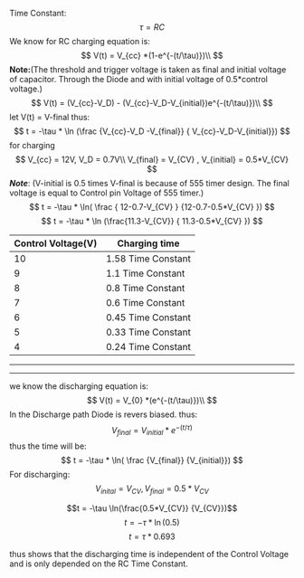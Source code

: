 ﻿Time Constant:
$$  
\tau = RC
$$
We  know for RC charging equation is:
$$
V(t) = V_{cc} *(1-e^{-(t/\tau)})\\
$$
**Note:**(The threshold and trigger voltage is taken as final and initial voltage of capacitor.
Through the Diode and with initial voltage of 0.5*control voltage.)
$$
V(t) = (V_{cc}-V_D) - (V_{cc}-V_D-V_{initial})e^{-(t/\tau)})\\
$$
let V(t) = V-final
thus:
$$
t = -\tau * \ln (\frac {V_{cc}-V_D -V_{final}} { V_{cc}-V_D-V_{initial}})
$$
for charging
$$
V_{cc} = 12V, V_D = 0.7V\\
V_{final} = V_{CV} , V_{initial} = 0.5*V_{CV}
$$
***Note***: (V-initial is 0.5 times V-final is because of 555 timer design. The final voltage is equal to Control pin Voltage of 555 timer.)
$$
t = -\tau * \ln( \frac { 12-0.7-V_{CV} } {12-0.7-0.5*V_{CV} })
$$
$$
t = -\tau * \ln (\frac{11.3-V_{CV}} { 11.3-0.5*V_{CV} })
$$

| **Control Voltage(V)** | **Charging time** |
| ------- | ------- |
| 10 | 1.58 Time Constant
| 9 | 1.1 Time Constant
| 8 | 0.8 Time Constant
| 7 | 0.6 Time Constant
| 6 | 0.45 Time Constant
| 5 | 0.33 Time Constant
| 4 | 0.24 Time Constant

----------------------------------------------
----------------------------------------------
we know the discharging equation is:
$$
V(t) = V_{0} *(e^{-(t/\tau)})\\
$$
In the Discharge path Diode is revers biased.
thus:
$$
V_{final} = V_{initial}*e^{-(t/\tau)}
$$
thus the time will be:
$$
t = -\tau * \ln( \frac {V_{final}} {V_{initial}})
$$
For discharging:
$$
V_{inital} = V_{CV} ,
V_{final} = 0.5*V_{CV}
$$

$$t = -\tau \ln(\frac{0.5*V_{CV}} {V_{CV}})$$
$$t = -\tau *\ln (0.5)$$
$$t = \tau *0.693$$

thus shows that the discharging time is independent of the Control Voltage and is only depended on the RC Time Constant.





